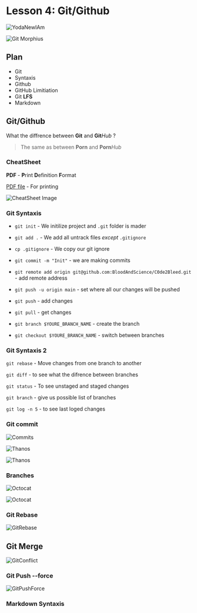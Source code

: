 # Lesson 4: Git/Github

![YodaNewIAm](Res/GitNewIAm.png)

![Git Morphius](Res/GitMorphius.png)

## Plan

- Git
 - Syntaxis
- Github
 - GitHub Limitiation
 - Git **LFS**
- Markdown

## Git/Github

What the diffrence between **Git** and **Git***Hub* ?
> The same as between **Porn** and **Porn***Hub*

### CheatSheet 

**PDF** - **P**rint **D**efinition **F**ormat 

[PDF file](Res/git-cheat-sheet.pdf) - For printing

![CheatSheet Image](Res/GitCheatSheet.jpg)

### Git Syntaxis

- `git init` - We initilize project and `.git` folder is mader

- `git add .` - We add all untrack files *except* `.gitignore`

- `cp .gitignore` - We copy our git ignore

- `git commit -m "Init"` - we are making commits

- `git remote add origin git@github.com:BloodAndScience/C0de2Bleed.git` - add remote address

- `git push -u origin main` - set where all our changes will be pushed	

- `git push` - add changes

- `git pull` - get changes

- `git branch $YOURE_BRANCH_NAME` - create the branch

- `git checkout $YOURE_BRANCH_NAME` - switch between branches


### Git Syntaxis 2

`git rebase` - Move changes from one branch to another

`git diff` - to see what the difrence between branches

`git status` - To see unstaged and staged changes

`git branch` - give us possible list of branches

`git log -n 5` - to see last loged changes

### Git commit

![Commits](Res/GitCommits.png)

![Thanos](Res/GitHead.png)

![Thanos](Res/GitCommitHistory.png)

### Branches 

![Octocat](Res/octocat.png)

![Octocat](Res/GitBranches.png)

### Git Rebase

![GitRebase](Res/GitRebase.png)

## Git Merge

![GitConflict](Res/GitConflict.png)


### Git Push --force

![GitPushForce](Res/PushForce.png)

### Markdown Syntaxis
